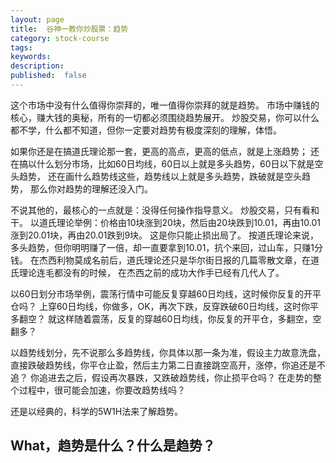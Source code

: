 ```yaml
---
layout: page
title:  谷神一教你炒股票：趋势
category: stock-course
tags:
keywords:
description:  
published:  false
---
```


这个市场中没有什么值得你崇拜的，唯一值得你崇拜的就是趋势。
市场中赚钱的核心，赚大钱的奥秘，所有的一切都必须围绕趋势展开。
炒股交易，你可以什么都不学，什么都不知道，但你一定要对趋势有极度深刻的理解，体悟。

如果你还是在搞道氏理论那一套，更高的高点，更高的低点，就是上涨趋势；
还在搞以什么划分市场，比如60日均线，60日以上就是多头趋势，60日以下就是空头趋势，
还在画什么趋势线这些，趋势线以上就是多头趋势，跌破就是空头趋势，
那么你对趋势的理解还没入门。

不说其他的，最核心的一点就是：没得任何操作指导意义。
炒股交易，只有看和干。
以道氏理论举例：价格由10块涨到20块，然后由20块跌到10.01，再由10.01涨到20.01块，再由20.01跌到9块。
这是你只能止损出局了。
按道氏理论来说，多头趋势，但你明明赚了一倍，却一直要拿到10.01，抗个来回，过山车，只赚1分钱。
在杰西利物莫成名前后，道氏理论还只是华尔街日报的几篇零散文章，在道氏理论连毛都没有的时候，
在杰西之前的成功大作手已经有几代人了。

以60日划分市场举例，震荡行情中可能反复穿越60日均线，这时候你反复的开平仓吗？
上穿60日均线，你做多，OK，再次下跌，反穿跌破60日均线，这时你平多翻空？
就这样随着震荡，反复的穿越60日均线，你反复的开平仓，多翻空，空翻多？

以趋势线划分，先不说那么多趋势线，你具体以那一条为准，假设主力故意洗盘，
直接跌破趋势线，你平仓止盈，然后主力第二日直接跳空高开，涨停，你追还是不追？
你追进去之后，假设再次暴跌，又跌破趋势线，你止损平仓吗？
在走势的整个过程中，很可能会加速，你要改趋势线吗？

还是以经典的，科学的5W1H法来了解趋势。

## What，趋势是什么？什么是趋势？

## 



















































